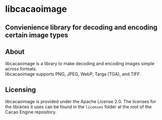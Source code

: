 # libcacaoimage
## Convienience library for decoding and encoding certain image types

## About
libcacaoimage is a library to make decoding and encoding images simple across formats.  
libcacaoimage supports PNG, JPEG, WebP, Targa (TGA), and TIFF.

## Licensing
libcacaoimage is provided under the Apache License 2.0. The licenses for the libraries it uses can be found in the `licenses` folder at the root of the Cacao Engine repository.

